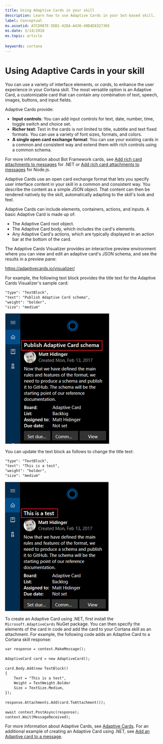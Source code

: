 ```yaml
---
title: Using Adaptive Cards in your skill
description: Learn how to use Adaptive Cards in your bot-based skill.
label: Conceptual
ms.assetid: A7CD987E-5DD1-42EA-A436-49D4E8327365
ms.date: 3/14/2018
ms.topic: article

keywords: cortana
---
```


# Using Adaptive Cards in your skill

You can use a variety of interface elements, or *cards*, to enhance the user experience in your Cortana skill. The most versatile option is an Adaptive Card, a customizable card that can contain any combination of text, speech, images, buttons, and input fields.

Adaptive Cards provide:

* **Input controls**: You can add input controls for text, date, number, time, toggle switch and choice set.
* **Richer text**: Text in the cards is not limited to title, subtitle and text fixed formats. You can use a variety of font sizes, formats, and colors.
* **A single open card exchange format**: You can use your existing cards in a common and consistent way and extend them with rich controls using a common schema.

For more information about Bot Framework cards, see [Add rich card attachments to messages](https://docs.microsoft.com/en-us/bot-framework/dotnet/bot-builder-dotnet-add-rich-card-attachments) for .NET or [Add rich card attachments to messages](https://docs.microsoft.com/en-us/bot-framework/nodejs/bot-builder-nodejs-send-rich-cards) for Node.js. 

Adaptive Cards use an open card exchange format that lets you specify user interface content in your skill in a common and consistent way. You describe the content as a simple JSON object. That content can then be rendered natively by the skill, automatically adapting to the skill's look and feel.

Adaptive Cards can include elements, containers, actions, and inputs. A basic Adaptive Card is made up of: 

* The Adaptive Card root object.
* The Adaptive Card body, which includes the card's elements. 
* Any Adaptive Card's actions, which are typically displayed in an action bar at the bottom of the card.

The Adaptive Cards Visualizer provides an interactive preview environment where you can view and edit an adaptive card's JSON schema, and see the results in a preview pane:

https://adaptivecards.io/visualizer/

For example, the following text block provides the title text for the Adaptive Cards Visualizer's sample card:

    "type": "TextBlock",
    "text": "Publish Adaptive Card schema",
    "weight": "bolder",
    "size": "medium"

![Sample Card](../images/AC_Visualizer1.png)

You can update the text block as follows to change the title text:

    "type": "TextBlock",
    "text": "This is a test",
    "weight": "bolder",
    "size": "medium"

![Revised Card](../images/AC_Visualizer2.png)

To create an Adaptive Card using .NET, first install the `Microsoft.AdaptiveCards` NuGet package. You can then specify the elements of the card in code and add the card to your Cortana skill as an attachment. For example, the following code adds an Adaptive Card to a Cortana skill response:

    var response = context.MakeMessage();
    
    AdaptiveCard card = new AdaptiveCard();

    card.Body.Add(new TextBlock()
    {
        Text = "This is a test",
        Weight = TextWeight.Bolder
        Size = TextSize.Medium,
    });

    response.Attachments.Add(card.ToAttachment());

    await context.PostAsync(response);
    context.Wait(MessageReceived);

For more information about Adaptive Cards, see [Adaptive Cards](https://adaptivecards.io/). For an additional example of creating an Adaptive Card using .NET, see [Add an Adaptive card to a message](https://docs.microsoft.com/en-us/bot-framework/dotnet/bot-builder-dotnet-add-rich-card-attachments#adaptive-card).